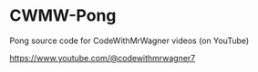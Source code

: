 # CWMW-Pong
Pong source code for CodeWithMrWagner videos (on YouTube)

https://www.youtube.com/@codewithmrwagner7
